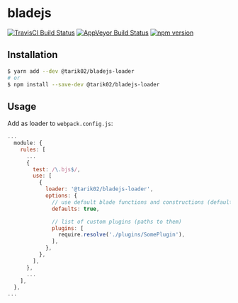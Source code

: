 # bladejs
[![TravisCI Build Status](https://travis-ci.org/Tarik02/laravel-blade-js.svg?branch=master)](https://travis-ci.org/Tarik02/laravel-blade-js)
[![AppVeyor Build Status](https://ci.appveyor.com/api/projects/status/f0an82rf5pdi4xl3/branch/master?svg=true)](https://ci.appveyor.com/project/Tarik02/laravel-blade-js/branch/master)
[![npm version](https://badge.fury.io/js/%40tarik02%2Fbladejs-loader.svg)](https://badge.fury.io/js/%40tarik02%2Fbladejs-loader)

## Installation
```bash
$ yarn add --dev @tarik02/bladejs-loader
# or
$ npm install --save-dev @tarik02/bladejs-loader
```

## Usage
Add as loader to `webpack.config.js`:
```javascript
...
  module: {
    rules: [
      ...
      {
        test: /\.bjs$/,
        use: [
          {
            loader: '@tarik02/bladejs-loader',
            options: {
              // use default blade functions and constructions (default: true)
              defaults: true,

              // list of custom plugins (paths to them)
              plugins: [
                require.resolve('./plugins/SomePlugin'),
              ],
            },
          },
        ],
      },
      ...
    ],
  },
...
```
